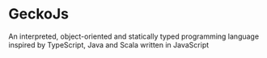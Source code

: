 # GeckoJs
An interpreted, object-oriented and statically typed programming language inspired by TypeScript, Java and Scala written in JavaScript
